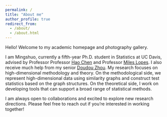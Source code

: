 ```yaml
---
permalink: /
title: "About me"
author_profile: true
redirect_from: 
  - /about/
  - /about.html
---
```



Hello! Welcome to my academic homepage and photography gallery.

I am Mingshuo, currently a fifth-year Ph.D. student in Statistics at UC Davis, advised by Professor Professor [Hao Chen](https://anson.ucdavis.edu/~haochen/index.html) and Professor [Miles Lopes](https://anson.ucdavis.edu/~melopes/). I also receive much help from my senior [Doudou Zhou](https://doudouzhou.github.io/). My research focuses on high-dimensional methodology and theory. On the methodological side, we represent high-dimensional data using similarity graphs and construct test statistics based on the graph structures. On the theoretical side, I work on developing tools that can support a broad range of statistical methods.

I am always open to collaborations and excited to explore new research directions. Please feel free to reach out if you’re interested in working together!
